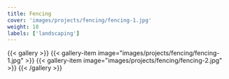 ```yaml
---
title: Fencing
cover: 'images/projects/fencing/fencing-1.jpg'
weight: 18
labels: ['landscaping']
---
```


{{< gallery >}}
{{< gallery-item image="images/projects/fencing/fencing-1.jpg" >}}
{{< gallery-item image="images/projects/fencing/fencing-2.jpg" >}}
{{< /gallery >}}